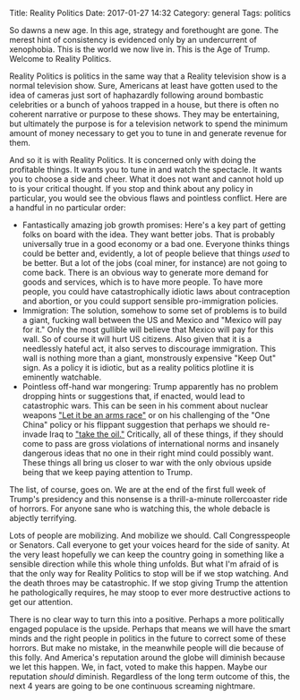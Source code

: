 Title: Reality Politics
Date: 2017-01-27 14:32
Category: general
Tags: politics

So dawns a new age.  In this age, strategy and forethought are gone.  The
merest hint of consistency is evidenced only by an undercurrent of xenophobia.
This is the world we now live in.  This is the Age of Trump.  Welcome to
Reality Politics.

Reality Politics is politics in the same way that a Reality television show is
a normal television show.  Sure, Americans at least have gotten used to the
idea of cameras just sort of haphazardly following around bombastic celebrities
or a bunch of yahoos trapped in a house, but there is often no coherent
narrative or purpose to these shows.  They may be entertaining, but ultimately
the purpose is for a television network to spend the minimum amount of money
necessary to get you to tune in and generate revenue for them.  

And so it is with Reality Politics.  It is concerned only with doing the
profitable things.  It wants you to tune in and watch the spectacle.  It wants
you to choose a side and cheer.  What it does not want and cannot hold up to is
your critical thought.  If you stop and think about any policy in particular,
you would see the obvious flaws and pointless conflict.  Here are a handful in
no particular order:

* Fantastically amazing job growth promises: Here's a key part of getting folks
  on board with the idea.  They want better jobs.  That is probably universally
  true in a good economy or a bad one.  Everyone thinks things could be better
  and, evidently, a lot of people believe that things *used* to be better.  But
  a lot of the jobs (coal miner, for instance) are not going to come back.
  There is an obvious way to generate more demand for goods and services, which
  is to have more people.  To have more people, you could have catastrophically
  idiotic laws about contraception and abortion, or you could support sensible
  pro-immigration policies.
* Immigration: The solution, somehow to some set of problems is to build a
  giant, fucking wall between the US and Mexico and "Mexico will pay for it."
  Only the most gullible will believe that Mexico will pay for this wall.  So of
  course it will hurt US citizens.  Also given that it is a needlessly hateful
  act, it also serves to discourage immigration.  This wall is nothing more
  than a giant, monstrously expensive "Keep Out" sign.  As a policy it is
  idiotic, but as a reality politics plotline it is eminently watchable.  
* Pointless off-hand war mongering: Trump apparently has no problem dropping
  hints or suggestions that, if enacted, would lead to catastrophic wars.  This
  can be seen in his comment about nuclear weapons ["Let it be an arms
  race"](http://www.msnbc.com/morning-joe/watch/trump-on-nukes-let-it-be-an-arms-race-840234051934)
  or on his challenging of the "One China" policy or his flippant suggestion
  that perhaps we should re-invade Iraq to ["take the
  oil."](https://www.washingtonpost.com/news/energy-environment/wp/2016/09/09/trump-thinks-the-u-s-should-take-the-oil-in-iraq-heres-why-that-is-not-so-easy/)
  Critically, all of these things, if they should come to pass are gross
  violations of international norms and insanely dangerous ideas that no
  one in their right mind could possibly want.  These things all bring us
  closer to war with the only obvious upside being that we keep paying
  attention to Trump.

The list, of course, goes on.  We are at the end of the first full week of
Trump's presidency and this nonsense is a thrill-a-minute rollercoaster ride of
horrors.  For anyone sane who is watching this, the whole debacle is abjectly
terrifying.

Lots of people are mobilizing.  And mobilize we should.  Call Congresspeople or
Senators.  Call everyone to get your voices heard for the side of sanity.  At
the very least hopefully we can keep the country going in something like a
sensible direction while this whole thing unfolds.  But what I'm afraid of is
that the only way for Reality Politics to stop will be if we stop watching.
And the death throes may be catastrophic.  If we stop giving Trump the
attention he pathologically requires, he may stoop to ever more destructive
actions to get our attention.

There is no clear way to turn this into a positive.  Perhaps a more politically
engaged populace is the upside.  Perhaps that means we will have the smart
minds and the right people in politics in the future to correct some of these
horrors.  But make no mistake, in the meanwhile people will die because of this
folly.  And America's reputation around the globe will diminish because we let
this happen.  We, in fact, voted to make this happen.  Maybe our reputation
*should* diminish.  Regardless of the long term outcome of this, the next 4
years are going to be one continuous screaming nightmare.
